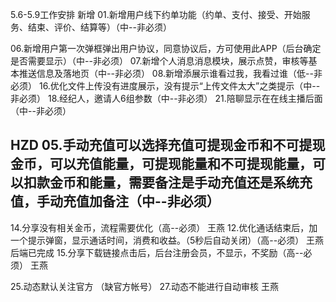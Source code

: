 5.6-5.9工作安排
新增
01.新增用户线下约单功能（约单、支付、接受、开始服务、结束、评价、结算等）（中--非必须）

06.新增用户第一次弹框弹出用户协议，同意协议后，方可使用此APP（后台确定是否需要显示）（中--非必须）
07.新增个人消息消息模块，展示点赞，审核等基本推送信息及落地页（中--非必须）
08.新增添展示谁看过我，我看过谁（低--非必须）
16.优化文件上传没有进度展示，没有提示“上传文件太大”之类提示（中--非必须）
18.经纪人，邀请人6组参数（中--非必须）
21.陪聊显示在在线主播后面（中--非必须）


HZD 05.手动充值可以选择充值可提现金币和不可提现金币，可以充值能量，可提现能量和不可提现能量，可以扣款金币和能量，需要备注是手动充值还是系统充值，手动充值加备注（中--非必须）  
---

14.分享没有相关金币，流程需要优化（高--必须）  王燕
12.优化通话结束后，加一个提示弹窗，显示通话时间，消费和收益。（5秒后自动关闭）（高--必须） 王燕后端已完成
15.分享下载链接点击后，后台注册会员，不显示，不奖励（高--必须）  王燕

25.动态默认关注官方  （缺官方帐号）
27.动态不能进行自动审核  王燕
